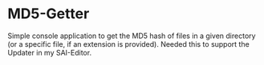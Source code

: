 MD5-Getter
==========

Simple console application to get the MD5 hash of files in a given directory (or a specific file, if an extension is provided). Needed this to support the Updater in my SAI-Editor.
